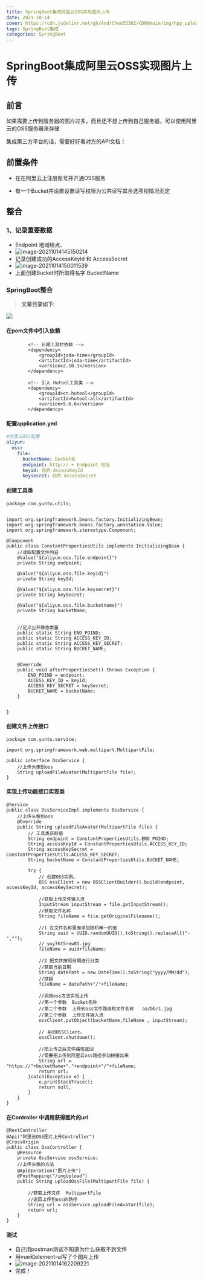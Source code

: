 ```yaml
---
title: SpringBoot集成阿里云OSS实现图片上传
date: 2021-10-14
cover: https://cdn.jsdelivr.net/gh/AndrChen55302/CDN@main/img/hpp_upload/1633779120000.webp
tags: SpringBoot集成
categories: SpringBoot
---
```

# SpringBoot集成阿里云OSS实现图片上传

## 前言

如果需要上传到服务器的图片过多，而且还不想上传到自己服务器，可以使用阿里云的OSS服务器来存储

集成第三方平台的话，需要好好看对方的API文档！

## 前置条件

- 在在阿里云上注册账号并开通OSS服务

- 有一个Bucket并设置设置读写权限为公共读写其余选项视情况而定

## 整合

### 1、记录重要数据

- Endpoint 地域结点、
- ![image-20211014145150214](https://cdn.jsdelivr.net/gh/AndrChen55302/CDN@main/img/hpp_upload/image-20211014145150214.png)
- 记录创建成功的AccessKeyId 和 AccessSecret
- ![image-20211014150011539](C:\Users\lenovo\AppData\Roaming\Typora\typora-user-images\image-20211014150011539.png)
- 上面创建Bucket时所取得名字 BucketName

### SpringBoot整合

> **文章目录如下:**

![](https://cdn.jsdelivr.net/gh/AndrChen55302/CDN@main/img/hpp_upload/1634195690000.png)

####  在pom文件中引入依赖

```pom
        <!-- 日期工具栏依赖 -->
        <dependency>
            <groupId>joda-time</groupId>
            <artifactId>joda-time</artifactId>
            <version>2.10.1</version>
        </dependency>

        <!-- 引入 Hutool工具类 -->
        <dependency>
            <groupId>cn.hutool</groupId>
            <artifactId>hutool-all</artifactId>
            <version>5.6.6</version>
        </dependency>
```

#### 配置application.yml

```yml
#阿里云OSS配置
aliyun:
  oss:
    file:
      bucketName: Bucket名
      endpoint: http:// + Endpoint 地址
      keyid: 你的 AccessKeyId 
      keysecret: 你的 AccessSecret

```

#### 创建工具类

```class
package com.yuntu.utils;


import org.springframework.beans.factory.InitializingBean;
import org.springframework.beans.factory.annotation.Value;
import org.springframework.stereotype.Component;

@Component
public class ConstantPropertiesUtils implements InitializingBean {
    //读取配置文件内容
    @Value("${aliyun.oss.file.endpoint}")
    private String endpoint;

    @Value("${aliyun.oss.file.keyid}")
    private String keyId;

    @Value("${aliyun.oss.file.keysecret}")
    private String keySecret;

    @Value("${aliyun.oss.file.bucketname}")
    private String bucketName;


    //定义公开静态常量
    public static String END_POIND;
    public static String ACCESS_KEY_ID;
    public static String ACCESS_KEY_SECRET;
    public static String BUCKET_NAME;


    @Override
    public void afterPropertiesSet() throws Exception {
        END_POIND = endpoint;
        ACCESS_KEY_ID = keyId;
        ACCESS_KEY_SECRET = keySecret;
        BUCKET_NAME = bucketName;
    }


}
```

#### 创建文件上传接口

```service
package com.yuntu.service;

import org.springframework.web.multipart.MultipartFile;

public interface OssService {
    //上传头像到oss
    String uploadFileAvatar(MultipartFile file);
}

```

#### 实现上传功能接口实现类

```impl
@Service
public class OssServiceImpl implements OssService {
    //上传头像到oss
    @Override
    public String uploadFileAvatar(MultipartFile file) {
        // 工具类获取值
        String endpoint = ConstantPropertiesUtils.END_POIND;
        String accessKeyId = ConstantPropertiesUtils.ACCESS_KEY_ID;
        String accessKeySecret = ConstantPropertiesUtils.ACCESS_KEY_SECRET;
        String bucketName = ConstantPropertiesUtils.BUCKET_NAME;

        try {
            // 创建OSS实例。
            OSS ossClient = new OSSClientBuilder().build(endpoint, accessKeyId, accessKeySecret);

            //获取上传文件输入流
            InputStream inputStream = file.getInputStream();
            //获取文件名称
            String fileName = file.getOriginalFilename();

            //1 在文件名称里面添加随机唯一的值
            String uuid = UUID.randomUUID().toString().replaceAll("-","");
            // yuy76t5rew01.jpg
            fileName = uuid+fileName;

            //2 把文件按照日期进行分类
            //获取当前日期
            String datePath = new DateTime().toString("yyyy/MM/dd");
            //拼接
            fileName = datePath+"/"+fileName;

            //调用oss方法实现上传
            //第一个参数  Bucket名称
            //第二个参数  上传到oss文件路径和文件名称   aa/bb/1.jpg
            //第三个参数  上传文件输入流
            ossClient.putObject(bucketName,fileName , inputStream);

            // 关闭OSSClient。
            ossClient.shutdown();

            //把上传之后文件路径返回
            //需要把上传到阿里云oss路径手动拼接出来
            String url = "https://"+bucketName+"."+endpoint+"/"+fileName;
            return url;
        }catch(Exception e) {
            e.printStackTrace();
            return null;
        }
    }
}
```

#### 在Controller 中调用获得图片的url

```controller
@RestController
@Api("阿里云OSS图片上传Controller")
@CrossOrigin
public class OssController {
    @Resource
    private OssService ossService;
    //上传头像的方法
    @ApiOperation("图片上传")
    @PostMapping("/imgUpload")
    public String uploadOssFile(MultipartFile file) {

        //获取上传文件  MultipartFile
        //返回上传到oss的路径
        String url = ossService.uploadFileAvatar(file);
        return url;
    }
}
```

#### 测试

- 自己用postman测试不知道为什么获取不到文件
- 用vue和element-ui写了个图片上传
- ![image-20211014162209221](https://cdn.jsdelivr.net/gh/AndrChen55302/CDN/img/hpp_upload//img/hpp_upload/image-20211014162209221.png)
- 完成！

  



